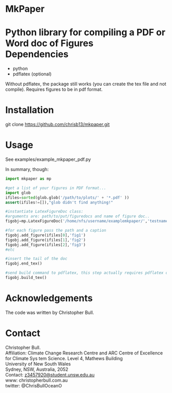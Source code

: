 # MkPaper                                                                                                                            
Python library for compiling a PDF or Word doc of Figures                                                                            
Dependencies
============                                                                                                                         
* python                                                                                                                             
* pdflatex (optional)

Without pdflatex, the package still works (you can create the tex file and not compile). Requires figures to be in pdf format.

Installation
============                     

git clone https://github.com/chrisb13/mkpaper.git

Usage
============
See examples/example_mkpaper_pdf.py

In summary, though:
```python
import mkpaper as mp

#get a list of your figures in PDF format...
import glob
ifiles=sorted(glob.glob('/path/to/plots/' + '*.pdf' ))
assert(ifiles!=[]),"glob didn't find anything!"

#instantiate LatexFigureDoc class:
#arguments are: path/to/put/figuredocs and name of figure doc..
figobj=mp.LatexFigureDoc('/home/nfs/username/examplemkpaper/','testname')

#for each figure pass the path and a caption
figobj.add_figure(ifiles[0],'fig1')
figobj.add_figure(ifiles[1],'fig2')
figobj.add_figure(ifiles[2],'fig3')
#etc

#insert the tail of the doc
figobj.end_tex()

#send build command to pdflatex, this step actually requires pdflatex on the machine
figobj.build_tex()
```

Acknowledgements
================

The code was written by Christopher Bull.

Contact
=======

Christopher Bull.                                                               
Affiliation: Climate Change Research Centre and ARC Centre of Excellence for Climate Sys    tem Science.
     Level 4, Mathews Building                                        
     University of New South Wales                                    
     Sydney, NSW, Australia, 2052                                     
Contact: z3457920@student.unsw.edu.au                                         
www:     christopherbull.com.au                                               
twitter: @ChrisBullOceanO                
